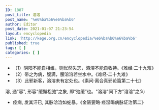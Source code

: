 ```yaml
---
ID: 1887
post_title: 溶溶
post_name: '%e6%ba%b6%e6%ba%b6'
author: Editor
post_date: 2021-01-07 21:23:54
layout: encyclopedia
link: 'http://kege.org.cn/encyclopedia/%e6%ba%b6%e6%ba%b6'
published: true
tags: [ ]
categories: [ ]
---
```

<ul>
 	<li>（1）阴阳不能自相维，则怅然失志，溶溶不能自收持。《难经·二十九难》</li>
 	<li>（2）带之为病，腹满，腰溶溶若坐水中。《难经·二十九难》</li>
 	<li>（3）此邪新客，溶溶未有定处也。《素问·离合真邪论篇第二十七》</li>
</ul>
溶, 通"容", 形容“缓懈松弛”之象, 即“弛缓”也。"溶溶"同下方"浛浛"之义:
<ul>
 	<li>痉病, 发其汗已, 其脉浛浛如蛇暴。《金匮要略·痉湿暍病脉证治第二》</li>
</ul>